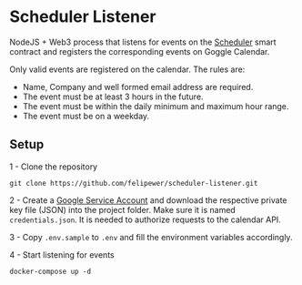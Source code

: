 # Scheduler Listener

NodeJS + Web3 process that listens for events on the [Scheduler](https://github.com/felipewer/scheduler) smart contract and registers the corresponding events on Goggle Calendar.

Only valid events are registered on the calendar. The rules are:

- Name, Company and well formed email address are required.
- The event must be at least 3 hours in the future.
- The event must be within the daily minimum and maximum hour range.
- The event must be on a weekday.

## Setup

1 - Clone the repository

```
git clone https://github.com/felipewer/scheduler-listener.git
```

2 - Create a [Google Service Account](https://developers.google.com/identity/protocols/OAuth2ServiceAccount) and download the respective private key file (JSON) into the project folder. Make sure it is named `credentials.json`. It is needed to authorize requests to the calendar API.

3 - Copy `.env.sample` to `.env` and fill the environment variables accordingly.

4 - Start listening for events

```
docker-compose up -d